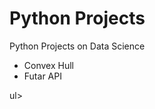 # Python Projects
 Python Projects on Data Science 

<ul><li>Convex Hull</li>
 <li>Futar API</li>
</ul>ul>
